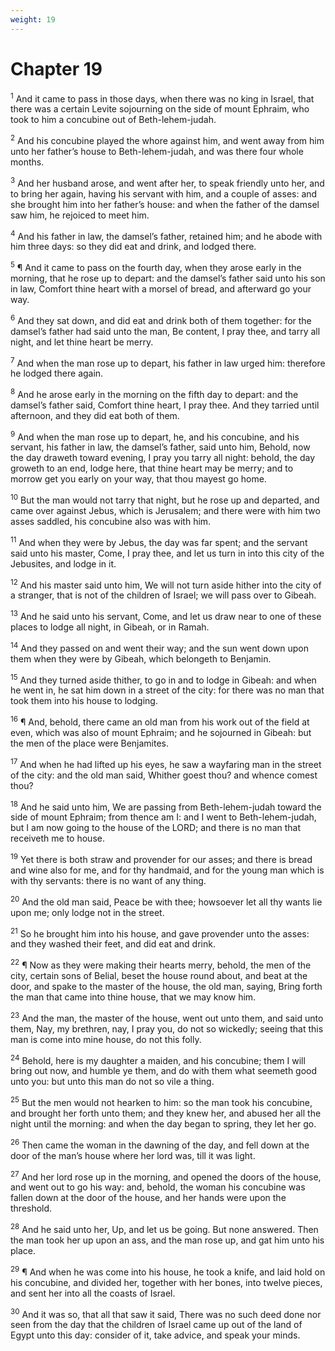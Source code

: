 ```yaml
---
weight: 19
---
```


# Chapter 19

<sup>1</sup> And it came to pass in those days, when there was no king in Israel, that there was a certain Levite sojourning on the side of mount Ephraim, who took to him a concubine out of Beth-lehem-judah. 

<sup>2</sup> And his concubine played the whore against him, and went away from him unto her father’s house to Beth-lehem-judah, and was there four whole months. 

<sup>3</sup> And her husband arose, and went after her, to speak friendly unto her, and to bring her again, having his servant with him, and a couple of asses: and she brought him into her father’s house: and when the father of the damsel saw him, he rejoiced to meet him. 

<sup>4</sup> And his father in law, the damsel’s father, retained him; and he abode with him three days: so they did eat and drink, and lodged there. 

<sup>5</sup> ¶ And it came to pass on the fourth day, when they arose early in the morning, that he rose up to depart: and the damsel’s father said unto his son in law, Comfort thine heart with a morsel of bread, and afterward go your way. 

<sup>6</sup> And they sat down, and did eat and drink both of them together: for the damsel’s father had said unto the man, Be content, I pray thee, and tarry all night, and let thine heart be merry. 

<sup>7</sup> And when the man rose up to depart, his father in law urged him: therefore he lodged there again. 

<sup>8</sup> And he arose early in the morning on the fifth day to depart: and the damsel’s father said, Comfort thine heart, I pray thee. And they tarried until afternoon, and they did eat both of them. 

<sup>9</sup> And when the man rose up to depart, he, and his concubine, and his servant, his father in law, the damsel’s father, said unto him, Behold, now the day draweth toward evening, I pray you tarry all night: behold, the day groweth to an end, lodge here, that thine heart may be merry; and to morrow get you early on your way, that thou mayest go home. 

<sup>10</sup> But the man would not tarry that night, but he rose up and departed, and came over against Jebus, which is Jerusalem; and there were with him two asses saddled, his concubine also was with him. 

<sup>11</sup> And when they were by Jebus, the day was far spent; and the servant said unto his master, Come, I pray thee, and let us turn in into this city of the Jebusites, and lodge in it. 

<sup>12</sup> And his master said unto him, We will not turn aside hither into the city of a stranger, that is not of the children of Israel; we will pass over to Gibeah. 

<sup>13</sup> And he said unto his servant, Come, and let us draw near to one of these places to lodge all night, in Gibeah, or in Ramah. 

<sup>14</sup> And they passed on and went their way; and the sun went down upon them when they were by Gibeah, which belongeth to Benjamin. 

<sup>15</sup> And they turned aside thither, to go in and to lodge in Gibeah: and when he went in, he sat him down in a street of the city: for there was no man that took them into his house to lodging. 

<sup>16</sup> ¶ And, behold, there came an old man from his work out of the field at even, which was also of mount Ephraim; and he sojourned in Gibeah: but the men of the place were Benjamites. 

<sup>17</sup> And when he had lifted up his eyes, he saw a wayfaring man in the street of the city: and the old man said, Whither goest thou? and whence comest thou? 

<sup>18</sup> And he said unto him, We are passing from Beth-lehem-judah toward the side of mount Ephraim; from thence am I: and I went to Beth-lehem-judah, but I am now going to the house of the LORD; and there is no man that receiveth me to house. 

<sup>19</sup> Yet there is both straw and provender for our asses; and there is bread and wine also for me, and for thy handmaid, and for the young man which is with thy servants: there is no want of any thing. 

<sup>20</sup> And the old man said, Peace be with thee; howsoever let all thy wants lie upon me; only lodge not in the street. 

<sup>21</sup> So he brought him into his house, and gave provender unto the asses: and they washed their feet, and did eat and drink. 

<sup>22</sup> ¶ Now as they were making their hearts merry, behold, the men of the city, certain sons of Belial, beset the house round about, and beat at the door, and spake to the master of the house, the old man, saying, Bring forth the man that came into thine house, that we may know him. 

<sup>23</sup> And the man, the master of the house, went out unto them, and said unto them, Nay, my brethren, nay, I pray you, do not so wickedly; seeing that this man is come into mine house, do not this folly. 

<sup>24</sup> Behold, here is my daughter a maiden, and his concubine; them I will bring out now, and humble ye them, and do with them what seemeth good unto you: but unto this man do not so vile a thing. 

<sup>25</sup> But the men would not hearken to him: so the man took his concubine, and brought her forth unto them; and they knew her, and abused her all the night until the morning: and when the day began to spring, they let her go. 

<sup>26</sup> Then came the woman in the dawning of the day, and fell down at the door of the man’s house where her lord was, till it was light. 

<sup>27</sup> And her lord rose up in the morning, and opened the doors of the house, and went out to go his way: and, behold, the woman his concubine was fallen down at the door of the house, and her hands were upon the threshold. 

<sup>28</sup> And he said unto her, Up, and let us be going. But none answered. Then the man took her up upon an ass, and the man rose up, and gat him unto his place. 

<sup>29</sup> ¶ And when he was come into his house, he took a knife, and laid hold on his concubine, and divided her, together with her bones, into twelve pieces, and sent her into all the coasts of Israel. 

<sup>30</sup> And it was so, that all that saw it said, There was no such deed done nor seen from the day that the children of Israel came up out of the land of Egypt unto this day: consider of it, take advice, and speak your minds. 


